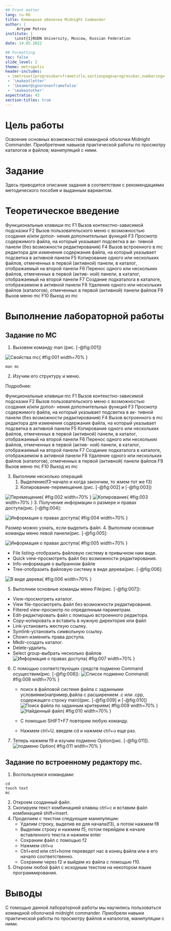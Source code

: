 ```yaml
---
## Front matter
lang: ru-RU
title: Командная оболочка Midnight Commander
author: |
	 Artyem Petrov
institute: |
	\inst{1}RUDN University, Moscow, Russian Federation
date: 14.05.2022

## Formatting
toc: false
slide_level: 2
theme: metropolis
header-includes: 
 - \metroset{progressbar=frametitle,sectionpage=progressbar,numbering=fraction}
 - '\makeatletter'
 - '\beamer@ignorenonframefalse'
 - '\makeatother'
aspectratio: 43
section-titles: true
---
```


# Цель работы

Освоение основных возможностей командной оболочки Midnight Commander. Приобретение навыков практической работы по просмотру каталогов и файлов; манипуляций
с ними.

# Задание

Здесь приводится описание задания в соответствии с рекомендациями
методического пособия и выданным вариантом.

# Теоретическое введение

Функциональные клавиши mc
F1 Вызов контекстно-зависимой подсказки
F2 Вызов пользовательского меню с возможностью создания и/или допол-
нения дополнительных функций
F3 Просмотр содержимого файла, на который указывает подсветка в ак-
тивной панели (без возможности редактирования)
F4 Вызов встроенного в mc редактора для изменения содержания файла,
на который указывает подсветка в активной панели
F5 Копирование одного или нескольких файлов, отмеченных в первой
(активной) панели, в каталог, отображаемый на второй панели
F6 Перенос одного или нескольких файлов, отмеченных в первой (актив-
ной) панели, в каталог, отображаемый на второй панели
F7 Создание подкаталога в каталоге, отображаемом в активной панели
F8 Удаление одного или нескольких файлов (каталогов), отмеченных в первой (активной) панели файлов
F9 Вызов меню mc
F10 Выход из mc

# Выполнение лабораторной работы

## Задание по MC

1. Вызовем команду man (рис. [-@fig:001])

![Свойства mc](image/1.png){ #fig:001 width=70% } 
   
```
man mc 
```

2. Изучим его структуру и меню.
   
Подробнее:

Функциональные клавиши mc
F1 Вызов контекстно-зависимой подсказки
F2 Вызов пользовательского меню с возможностью создания и/или допол-
нения дополнительных функций
F3 Просмотр содержимого файла, на который указывает подсветка в ак-
тивной панели (без возможности редактирования)
F4 Вызов встроенного в mc редактора для изменения содержания файла,
на который указывает подсветка в активной панели
F5 Копирование одного или нескольких файлов, отмеченных в первой
(активной) панели, в каталог, отображаемый на второй панели
F6 Перенос одного или нескольких файлов, отмеченных в первой (актив-
ной) панели, в каталог, отображаемый на второй панели
F7 Создание подкаталога в каталоге, отображаемом в активной панели
F8 Удаление одного или нескольких файлов (каталогов), отмеченных в первой (активной) панели файлов
F9 Вызов меню mc
F10 Выход из mc

3. Выполним несколько операций:
   1. Выделение(f3-начало и когда закончим, то жмем тот же f3) 
   2. Копирование-перемещение.(рис. [-@fig:002] и [-@fig:003])

![Перемещение](image/2.png){ #fig:002 width=70% }
![Копирование](image/2.1.png){ #fig:003 width=70% } 
   3. Получение информации о размере и правах доступа(рис. [-@fig:004]:

![Информация о правах доступа](image/4.png){ #fig:004 width=70% }

Размер можно узнать, если выделить файл.
4. Выполним основные команды меню левой панели(рис. [-@fig:005]:

![Информация о правах доступа](image/5.png){ #fig:005 width=70% }

- File listing-отобразить файловую систему в привычном нам виде.
- Quick view-просмотреть файл без возможности редактирования.
- Info-информация о выбранном файле
- Tree-отобразить файловую систему в виде дерева(рис. [-@fig:006]:

![В виде дерева](image/6.png){ #fig:006 width=70% }

5. Выполним основные команды меню File(рис. [-@fig:007]):
   
- View-просмотреть каталог.
- View file-просмотреть файл без возможности редактирования.
- Filtered view-просмотр по определнным параметрам.
- Edit-редактировать файл с помощью встроенного редактора.
- Copy-копировать и вставить в нужную директория или файл
- Link-установить жесткую ссылку.
- Symlink-установить символьную ссылку.
- Chown-изменить права доступа.
- Mkdir-создать каталог.
- Delete-удалить.
- Select group-выбрать несколько файлов
![Информация о правах доступа](image/7.png){ #fig:007 width=70% }

6. С помощью соответствующих средств подменю Command осуществим(рис. [-@fig:008]):
   ![Список подменю Command](image/8.png){ #fig:008 width=70% }
   
   - поиск в файловой системе файла с заданными условиями(например,файла с расширением .c или .cpp, содержащего строку main)(рис. [-@fig:009] и [-@fig:010])
![Поиск файла по заданным критериям](image/9.png){ #fig:009 width=70% }
![Найденный файл](image/10.png){ #fig:010 width=70% }

   - С помощью SHIFT+F7 повторим любую команду.
   - Нажмем ctrl+U, введем cd и нажмем ctrl+u еще раз.
7. Теперь нажмем f9 и изучим подменю Option(рис. [-@fig:011]).
![подменю Option](image/11.png){ #fig:011 width=70% }

## Задание по встроенному редактору mc. 

1. Воспользуемся командами:

```
cd 
touch text 
mc 
```

2. Откроем созданный файл.
3. Скопируем текст комбинацией клавиш ctrl+c и вставим файл комбинацией shift+insert.
4. Проделаем с текстом следующие манипуляции:
   - Удалим строку, выделив ее для начала(f3), а потом нажмем f8
   - Выделим строку и нажмем f5, потом перейдем в начале вставленного текста и нажмем enter
   - Сохраним файл с помощью f2
   - Нажмем ctrl+u
   - Ctrl+end или ctrl+home переведет нас в конец файла или в его начало соответственно. 
   - Сохраним через f2 и выйдем из файла с помощью f10.
5. Откроем любой файл с исходным текстом на некотором языке программирования.
# Выводы

С помощью данной лабораторной работы мы научились пользоваться командной оболочкой midnight commander. Приобрели навыки практической работы по просмотру файлов и каталогов, манипуляции с ними.